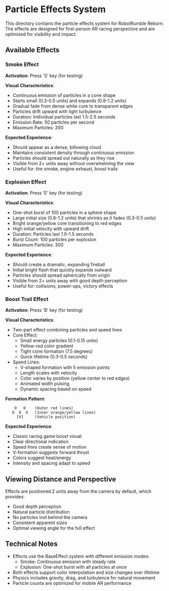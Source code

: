 # Particle Effects System

This directory contains the particle effects system for RobotRumble Reborn. The effects are designed for first-person AR racing perspective and are optimized for visibility and impact.

## Available Effects

### Smoke Effect
**Activation**: Press 'S' key (for testing)

**Visual Characteristics**:
- Continuous emission of particles in a cone shape
- Starts small (0.3-0.5 units) and expands (0.8-1.2 units)
- Gradual fade from dense white core to transparent edges
- Particles drift upward with light turbulence
- Duration: Individual particles last 1.5-2.5 seconds
- Emission Rate: 50 particles per second
- Maximum Particles: 200

**Expected Experience**:
- Should appear as a dense, billowing cloud
- Maintains consistent density through continuous emission
- Particles should spread out naturally as they rise
- Visible from 2+ units away without overwhelming the view
- Useful for: tire smoke, engine exhaust, boost trails

### Explosion Effect
**Activation**: Press 'E' key (for testing)

**Visual Characteristics**:
- One-shot burst of 100 particles in a sphere shape
- Large initial size (0.8-1.2 units) that shrinks as it fades (0.3-0.5 units)
- Bright orange/yellow core transitioning to red edges
- High initial velocity with upward drift
- Duration: Particles last 1.0-1.5 seconds
- Burst Count: 100 particles per explosion
- Maximum Particles: 300

**Expected Experience**:
- Should create a dramatic, expanding fireball
- Initial bright flash that quickly expands outward
- Particles should spread spherically from origin
- Visible from 2+ units away with good depth perception
- Useful for: collisions, power-ups, victory effects

### Boost Trail Effect
**Activation**: Press 'B' key (for testing)

**Visual Characteristics**:
- Two-part effect combining particles and speed lines
- Core Effect:
  - Small energy particles (0.1-0.15 units)
  - Yellow-red color gradient
  - Tight cone formation (7.5 degrees)
  - Quick lifetime (0.3-0.5 seconds)
- Speed Lines:
  - V-shaped formation with 5 emission points
  - Length scales with velocity
  - Color varies by position (yellow center to red edges)
  - Animated width pulsing
  - Dynamic spacing based on speed

**Formation Pattern**:
```
    O   O    (Outer red lines)
   O  O  O   (Inner orange/yellow lines)
     [V]     (Vehicle position)
```

**Expected Experience**:
- Classic racing game boost visual
- Clear directional indication
- Speed lines create sense of motion
- V-formation suggests forward thrust
- Colors suggest heat/energy
- Intensity and spacing adapt to speed

## Viewing Distance and Perspective

Effects are positioned 2 units away from the camera by default, which provides:
- Good depth perception
- Natural particle distribution
- No particles lost behind the camera
- Consistent apparent sizes
- Optimal viewing angle for the full effect

## Technical Notes

- Effects use the BaseEffect system with different emission modes:
  - Smoke: Continuous emission with steady rate
  - Explosion: One-shot burst with all particles at once
- Both effects support color interpolation and size changes over lifetime
- Physics includes gravity, drag, and turbulence for natural movement
- Particle counts are optimized for mobile AR performance
